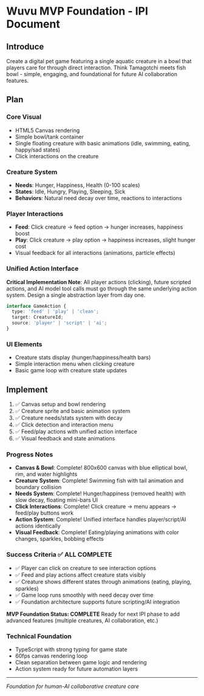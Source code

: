 # Wuvu MVP Foundation - IPI Document

## Introduce
Create a digital pet game featuring a single aquatic creature in a bowl that players care for through direct interaction. Think Tamagotchi meets fish bowl - simple, engaging, and foundational for future AI collaboration features.

## Plan

### Core Visual
- HTML5 Canvas rendering
- Simple bowl/tank container
- Single floating creature with basic animations (idle, swimming, eating, happy/sad states)
- Click interactions on the creature

### Creature System
- **Needs**: Hunger, Happiness, Health (0-100 scales)
- **States**: Idle, Hungry, Playing, Sleeping, Sick
- **Behaviors**: Natural need decay over time, reactions to interactions

### Player Interactions
- **Feed**: Click creature → feed option → hunger increases, happiness boost
- **Play**: Click creature → play option → happiness increases, slight hunger cost
- Visual feedback for all interactions (animations, particle effects)

### Unified Action Interface
**Critical Implementation Note**: All player actions (clicking), future scripted actions, and AI model tool calls must go through the same underlying action system. Design a single abstraction layer from day one.

```typescript
interface GameAction {
  type: 'feed' | 'play' | 'clean';
  target: CreatureId;
  source: 'player' | 'script' | 'ai';
}
```

### UI Elements
- Creature stats display (hunger/happiness/health bars)
- Simple interaction menu when clicking creature
- Basic game loop with creature state updates

## Implement
1. ✅ Canvas setup and bowl rendering
2. ✅ Creature sprite and basic animation system  
3. ✅ Creature needs/stats system with decay
4. ✅ Click detection and interaction menu
5. ✅ Feed/play actions with unified action interface
6. ✅ Visual feedback and state animations

### Progress Notes
- **Canvas & Bowl**: Complete! 800x600 canvas with blue elliptical bowl, rim, and water highlights  
- **Creature System**: Complete! Swimming fish with tail animation and boundary collision
- **Needs System**: Complete! Hunger/happiness (removed health) with slow decay, floating mini-bars UI
- **Click Interactions**: Complete! Click creature → menu appears → feed/play buttons work
- **Action System**: Complete! Unified interface handles player/script/AI actions identically
- **Visual Feedback**: Complete! Eating/playing animations with color changes, sparkles, bobbing effects

### Success Criteria ✅ ALL COMPLETE
- ✅ Player can click on creature to see interaction options
- ✅ Feed and play actions affect creature stats visibly
- ✅ Creature shows different states through animations (eating, playing, sparkles)
- ✅ Game loop runs smoothly with need decay over time
- ✅ Foundation architecture supports future scripting/AI integration

**MVP Foundation Status: COMPLETE**
Ready for next IPI phase to add advanced features (multiple creatures, AI collaboration, etc.)

### Technical Foundation
- TypeScript with strong typing for game state
- 60fps canvas rendering loop
- Clean separation between game logic and rendering
- Action system ready for future automation layers

---
*Foundation for human-AI collaborative creature care*